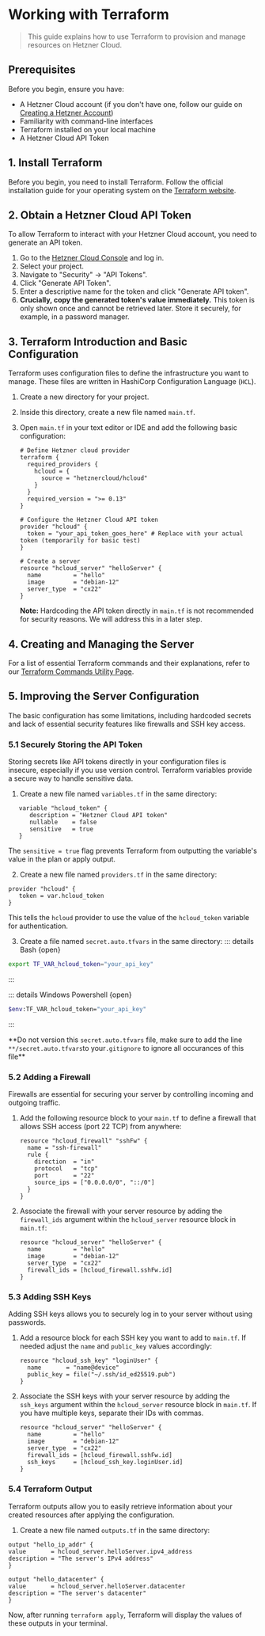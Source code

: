 # Working with Terraform

> This guide explains how to use Terraform to provision and manage resources on Hetzner Cloud.

## Prerequisites

Before you begin, ensure you have:

- A Hetzner Cloud account (if you don't have one, follow our guide on [Creating a Hetzner Account](../chapters/hetzner-cloud.md#1-creating-a-hetzner-account))
- Familiarity with command-line interfaces
- Terraform installed on your local machine
- A Hetzner Cloud API Token

## 1. Install Terraform

Before you begin, you need to install Terraform. Follow the official installation guide for your operating system on the [Terraform website](https://developer.hashicorp.com/terraform/downloads).

## 2. Obtain a Hetzner Cloud API Token

To allow Terraform to interact with your Hetzner Cloud account, you need to generate an API token.

1.  Go to the [Hetzner Cloud Console](https://console.hetzner.cloud/) and log in.
2.  Select your project.
3.  Navigate to "Security" -> "API Tokens".
4.  Click "Generate API Token".
5.  Enter a descriptive name for the token and click "Generate API token".
6.  **Crucially, copy the generated token's value immediately.** This token is only shown once and cannot be retrieved later. Store it securely, for example, in a password manager.

## 3. Terraform Introduction and Basic Configuration

Terraform uses configuration files to define the infrastructure you want to manage. These files are written in HashiCorp Configuration Language (`HCL`).

1.  Create a new directory for your project.
2.  Inside this directory, create a new file named `main.tf`.
3.  Open `main.tf` in your text editor or IDE and add the following basic configuration:

    ```hcl
    # Define Hetzner cloud provider
    terraform {
      required_providers {
        hcloud = {
          source = "hetznercloud/hcloud"
        }
      }
      required_version = ">= 0.13"
    }

    # Configure the Hetzner Cloud API token
    provider "hcloud" {
      token = "your_api_token_goes_here" # Replace with your actual token (temporarily for basic test)
    }

    # Create a server
    resource "hcloud_server" "helloServer" {
      name         = "hello"
      image        = "debian-12"
      server_type  = "cx22"
    }
    ```

    **Note:** Hardcoding the API token directly in `main.tf` is not recommended for security reasons. We will address this in a later step.

## 4. Creating and Managing the Server

For a list of essential Terraform commands and their explanations, refer to our [Terraform Commands Utility Page](../utils/terraform.md).

## 5. Improving the Server Configuration

The basic configuration has some limitations, including hardcoded secrets and lack of essential security features like firewalls and SSH key access.

### 5.1 Securely Storing the API Token

Storing secrets like API tokens directly in your configuration files is insecure, especially if you use version control. Terraform variables provide a secure way to handle sensitive data.

1.  Create a new file named `variables.tf` in the same directory:

```hcl
   variable "hcloud_token" {
      description = "Hetzner Cloud API token"
      nullable    = false
      sensitive   = true
   }
```

The `sensitive = true` flag prevents Terraform from outputting the variable's value in the plan or apply output.

2.  Create a new file named `providers.tf` in the same directory:

```hcl
provider "hcloud" {
   token = var.hcloud_token
}
```

This tells the `hcloud` provider to use the value of the `hcloud_token` variable for authentication.

3.  Create a file named `secret.auto.tfvars` in the same directory:
    ::: details Bash {open}

```sh
export TF_VAR_hcloud_token="your_api_key"
```

:::

::: details Windows Powershell {open}

```sh
$env:TF_VAR_hcloud_token="your_api_key"
```

:::

**Do not version this `secret.auto.tfvars` file, make sure to add the line `**/secret.auto.tfvars`to your`.gitignore` to ignore all occurances of this file\*\*

### 5.2 Adding a Firewall

Firewalls are essential for securing your server by controlling incoming and outgoing traffic.

1.  Add the following resource block to your `main.tf` to define a firewall that allows SSH access (port 22 TCP) from anywhere:

    ```hcl
    resource "hcloud_firewall" "sshFw" {
      name = "ssh-firewall"
      rule {
        direction  = "in"
        protocol   = "tcp"
        port       = "22"
        source_ips = ["0.0.0.0/0", "::/0"]
      }
    }
    ```

2.  Associate the firewall with your server resource by adding the `firewall_ids` argument within the `hcloud_server` resource block in `main.tf`:

    ```hcl
    resource "hcloud_server" "helloServer" {
      name         = "hello"
      image        = "debian-12"
      server_type  = "cx22"
      firewall_ids = [hcloud_firewall.sshFw.id]
    }
    ```

### 5.3 Adding SSH Keys

Adding SSH keys allows you to securely log in to your server without using passwords.

1.  Add a resource block for each SSH key you want to add to `main.tf`. If needed adjust the `name` and `public_key` values accordingly:

    ```hcl
    resource "hcloud_ssh_key" "loginUser" {
      name       = "name@device"
      public_key = file("~/.ssh/id_ed25519.pub")
    }
    ```

2.  Associate the SSH keys with your server resource by adding the `ssh_keys` argument within the `hcloud_server` resource block in `main.tf`. If you have multiple keys, separate their IDs with commas.

    ```hcl
    resource "hcloud_server" "helloServer" {
      name         = "hello"
      image        = "debian-12"
      server_type  = "cx22"
      firewall_ids = [hcloud_firewall.sshFw.id]
      ssh_keys     = [hcloud_ssh_key.loginUser.id]
    }
    ```

### 5.4 Terraform Output

Terraform outputs allow you to easily retrieve information about your created resources after applying the configuration.

1.  Create a new file named `outputs.tf` in the same directory:

```hcl
output "hello_ip_addr" {
value       = hcloud_server.helloServer.ipv4_address
description = "The server's IPv4 address"
}

output "hello_datacenter" {
value       = hcloud_server.helloServer.datacenter
description = "The server's datacenter"
}
```

Now, after running `terraform apply`, Terraform will display the values of these outputs in your terminal.
